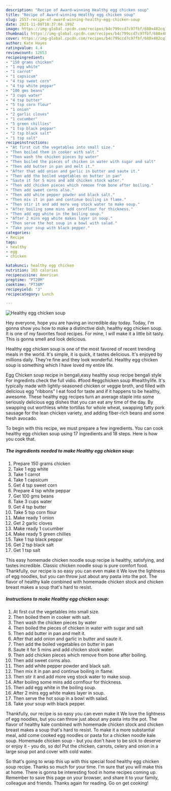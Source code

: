 ```yaml
---
description: "Recipe of Award-winning Healthy egg chicken soup"
title: "Recipe of Award-winning Healthy egg chicken soup"
slug: 2557-recipe-of-award-winning-healthy-egg-chicken-soup
date: 2021-11-08T10:37:04.199Z
image: https://img-global.cpcdn.com/recipes/b4c799ccd7c97fbf/680x482cq70/healthy-egg-chicken-soup-recipe-main-photo.jpg
thumbnail: https://img-global.cpcdn.com/recipes/b4c799ccd7c97fbf/680x482cq70/healthy-egg-chicken-soup-recipe-main-photo.jpg
cover: https://img-global.cpcdn.com/recipes/b4c799ccd7c97fbf/680x482cq70/healthy-egg-chicken-soup-recipe-main-photo.jpg
author: Kate Hayes
ratingvalue: 4.4
reviewcount: 12653
recipeingredient:
- "150 grams chicken"
- "1 egg white"
- "1 carrot"
- "1 capsicum"
- "4 tsp sweet corn"
- "4 tsp white peppar"
- "100 gms beans"
- "3 cups water"
- "4 tsp butter"
- "5 tsp corn flour"
- "1 onion"
- "2 garlic cloves"
- "1 cucumber"
- "5 green chillies"
- "1 tsp black peppar"
- "2 tsp black salt"
- "1 tsp salt"
recipeinstructions:
- "At first cut the vegetables into small size."
- "Then boiled them in cooker with salt."
- "Then wash the chicken pieces by water"
- "Then boiled the pieces of chicken in water with sugar and salt"
- "Then add butter in pan and melt it."
- "After that add onion and garlic in butter and saute it."
- "Then add the boiled vegetables on butter in pan"
- "Saute it for 5 mins and add chicken stock water."
- "Then add chicken pieces which remove from bone after boiling."
- "Then add sweet corns also."
- "Then add white pepper powder and black salt."
- "Then mix it in pan and continue boiling in flame."
- "Then stir it and add more veg stock water to make soup."
- "After boiling some mins add cornflour for thickness."
- "Then add egg white in the boiling soup."
- "After 2 mins egg white makes layer in soup."
- "Then serve the hot soup in a bowl with salad."
- "Take your soup with black pepper."
categories:
- Recipe
tags:
- healthy
- egg
- chicken

katakunci: healthy egg chicken 
nutrition: 163 calories
recipecuisine: American
preptime: "PT20M"
cooktime: "PT38M"
recipeyield: "3"
recipecategory: Lunch

---
```



![Healthy egg chicken soup](https://img-global.cpcdn.com/recipes/b4c799ccd7c97fbf/680x482cq70/healthy-egg-chicken-soup-recipe-main-photo.jpg)

Hey everyone, hope you are having an incredible day today. Today, I'm gonna show you how to make a distinctive dish, healthy egg chicken soup. It is one of my favorites food recipes. For mine, I will make it a little bit tasty. This is gonna smell and look delicious.

Healthy egg chicken soup is one of the most favored of recent trending meals in the world. It's simple, it is quick, it tastes delicious. It's enjoyed by millions daily. They're fine and they look wonderful. Healthy egg chicken soup is something which I have loved my entire life.

Egg Chicken soup recipe in bengali,easy healthy soup recipe bengali style For ingredints check the full vidio. #food #eggchicken soup #healthylife. It&#39;s typically made with lightly-seasoned chicken or veggie broth, and filled with delicious egg "ribbons" I eat food for taste and if it happens to be healthy, awesome. These healthy egg recipes turn an average staple into some seriously delicious egg dishes that you can eat any time of the day. By swapping out worthless white tortillas for whole wheat, swapping fatty pork sausage for the lean chicken variety, and adding fiber-rich beans and some fresh avocado.


To begin with this recipe, we must prepare a few ingredients. You can cook healthy egg chicken soup using 17 ingredients and 18 steps. Here is how you cook that.

<!--inarticleads1-->

##### The ingredients needed to make Healthy egg chicken soup:

1. Prepare 150 grams chicken
1. Take 1 egg white
1. Take 1 carrot
1. Take 1 capsicum
1. Get 4 tsp sweet corn
1. Prepare 4 tsp white peppar
1. Get 100 gms beans
1. Take 3 cups water
1. Get 4 tsp butter
1. Take 5 tsp corn flour
1. Make ready 1 onion
1. Get 2 garlic cloves
1. Make ready 1 cucumber
1. Make ready 5 green chillies
1. Take 1 tsp black peppar
1. Get 2 tsp black salt
1. Get 1 tsp salt


This easy homemade chicken noodle soup recipe is healthy, satisfying, and tastes incredible. Classic chicken noodle soup is pure comfort food. Thankfully, our recipe is so easy you can even make it We love the lightness of egg noodles, but you can throw just about any pasta into the pot. The flavor of healthy kale combined with homemade chicken stock and chicken breast makes a soup that&#39;s hard to resist. 

<!--inarticleads2-->

##### Instructions to make Healthy egg chicken soup:

1. At first cut the vegetables into small size.
1. Then boiled them in cooker with salt.
1. Then wash the chicken pieces by water
1. Then boiled the pieces of chicken in water with sugar and salt
1. Then add butter in pan and melt it.
1. After that add onion and garlic in butter and saute it.
1. Then add the boiled vegetables on butter in pan
1. Saute it for 5 mins and add chicken stock water.
1. Then add chicken pieces which remove from bone after boiling.
1. Then add sweet corns also.
1. Then add white pepper powder and black salt.
1. Then mix it in pan and continue boiling in flame.
1. Then stir it and add more veg stock water to make soup.
1. After boiling some mins add cornflour for thickness.
1. Then add egg white in the boiling soup.
1. After 2 mins egg white makes layer in soup.
1. Then serve the hot soup in a bowl with salad.
1. Take your soup with black pepper.


Thankfully, our recipe is so easy you can even make it We love the lightness of egg noodles, but you can throw just about any pasta into the pot. The flavor of healthy kale combined with homemade chicken stock and chicken breast makes a soup that&#39;s hard to resist. To make it a more substantial meal, add come cooked egg noodles or pasta for a chicken noodle kale soup. Homemade chicken soup - but you don&#39;t have to be sick to deserve or enjoy it - you do, so do! Put the chicken, carrots, celery and onion in a large soup pot and cover with cold water. 

So that's going to wrap this up with this special food healthy egg chicken soup recipe. Thanks so much for your time. I'm sure that you will make this at home. There is gonna be interesting food in home recipes coming up. Remember to save this page on your browser, and share it to your family, colleague and friends. Thanks again for reading. Go on get cooking!
